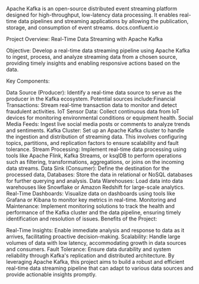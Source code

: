 Apache Kafka is an open-source distributed event streaming platform designed for high-throughput, low-latency data processing. It enables real-time data pipelines and streaming applications by allowing the publication, storage, and consumption of event streams. ​
docs.confluent.io

Project Overview: Real-Time Data Streaming with Apache Kafka

Objective: Develop a real-time data streaming pipeline using Apache Kafka to ingest, process, and analyze streaming data from a chosen source, providing timely insights and enabling responsive actions based on the data.​

Key Components:

Data Source (Producer): Identify a real-time data source to serve as the producer in the Kafka ecosystem. Potential sources include:​
Financial Transactions: Stream real-time transaction data to monitor and detect fraudulent activities.​
IoT Sensor Data: Collect continuous data from IoT devices for monitoring environmental conditions or equipment health.​
Social Media Feeds: Ingest live social media posts or comments to analyze trends and sentiments.​
Kafka Cluster: Set up an Apache Kafka cluster to handle the ingestion and distribution of streaming data. This involves configuring topics, partitions, and replication factors to ensure scalability and fault tolerance.​
Stream Processing: Implement real-time data processing using tools like Apache Flink, Kafka Streams, or ksqlDB to perform operations such as filtering, transformations, aggregations, or joins on the incoming data streams.​
Data Sink (Consumer): Define the destination for the processed data,
Databases: Store the data in relational or NoSQL databases for further querying and analysis.​
Data Warehouses: Load data into data warehouses like Snowflake or Amazon Redshift for large-scale analytics.​
Real-Time Dashboards: Visualize data on dashboards using tools like Grafana or Kibana to monitor key metrics in real-time.​
Monitoring and Maintenance: Implement monitoring solutions to track the health and performance of the Kafka cluster and the data pipeline, ensuring timely identification and resolution of issues.​
Benefits of the Project:

Real-Time Insights: Enable immediate analysis and response to data as it arrives, facilitating proactive decision-making.​
Scalability: Handle large volumes of data with low latency, accommodating growth in data sources and consumers.​
Fault Tolerance: Ensure data durability and system reliability through Kafka's replication and distributed architecture.​
By leveraging Apache Kafka, this project aims to build a robust and efficient real-time data streaming pipeline that can adapt to various data sources and provide actionable insights promptly.​
